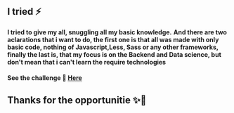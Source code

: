 ## I tried ⚡

**I tried to give my all, snuggling all my basic knowledge.**
**And there are two aclarations that i want to do, the first one is that all was made with only basic code, nothing of Javascript,Less, Sass or any other frameworks, finally the last is, that my focus is on the Backend and Data science, but don't mean that i can't learn the require technologies**

#### See the challenge 🔭 [Here][page]

## Thanks for the opportunitie ✨🌈
[page]: https://u-m-i.github.io/ "Here"

